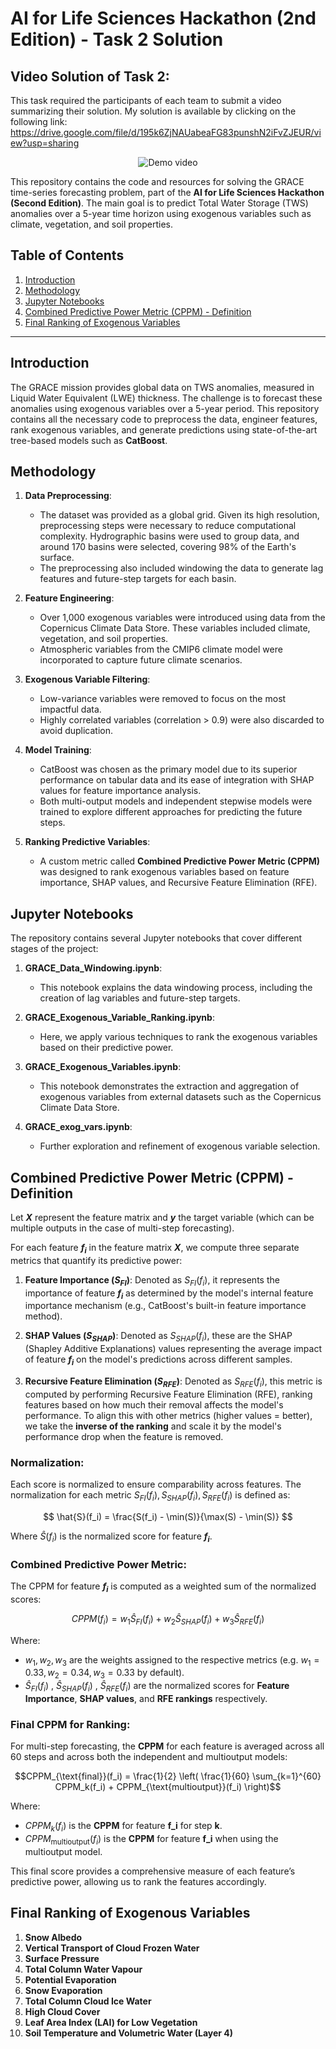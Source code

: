 # AI for Life Sciences Hackathon (2nd Edition) - Task 2 Solution

## Video Solution of Task 2:
This task required the participants of each team to submit a video summarizing their solution. My solution is available by clicking on the following link: https://drive.google.com/file/d/195k6ZjNAUabeaFG83punshN2iFvZJEUR/view?usp=sharing

<p align="center">
  <img src="misc/0930.gif" alt="Demo video" />
</p>


This repository contains the code and resources for solving the GRACE time-series forecasting problem, part of the **AI for Life Sciences Hackathon (Second Edition)**. The main goal is to predict Total Water Storage (TWS) anomalies over a 5-year time horizon using exogenous variables such as climate, vegetation, and soil properties.

## Table of Contents
1. [Introduction](#introduction)
2. [Methodology](#methodology)
3. [Jupyter Notebooks](#jupyter-notebooks)
4. [Combined Predictive Power Metric (CPPM) - Definition](#combined-predictive-power-metric-(cppm)-definition)
5. [Final Ranking of Exogenous Variables](final-ranking-of-expogenous-variables)
---

## Introduction

The GRACE mission provides global data on TWS anomalies, measured in Liquid Water Equivalent (LWE) thickness. The challenge is to forecast these anomalies using exogenous variables over a 5-year period. This repository contains all the necessary code to preprocess the data, engineer features, rank exogenous variables, and generate predictions using state-of-the-art tree-based models such as **CatBoost**.

## Methodology

1. **Data Preprocessing**: 
   - The dataset was provided as a global grid. Given its high resolution, preprocessing steps were necessary to reduce computational complexity. Hydrographic basins were used to group data, and around 170 basins were selected, covering 98% of the Earth's surface.
   - The preprocessing also included windowing the data to generate lag features and future-step targets for each basin.

2. **Feature Engineering**: 
   - Over 1,000 exogenous variables were introduced using data from the Copernicus Climate Data Store. These variables included climate, vegetation, and soil properties.
   - Atmospheric variables from the CMIP6 climate model were incorporated to capture future climate scenarios.

3. **Exogenous Variable Filtering**: 
   - Low-variance variables were removed to focus on the most impactful data.
   - Highly correlated variables (correlation > 0.9) were also discarded to avoid duplication.

4. **Model Training**: 
   - CatBoost was chosen as the primary model due to its superior performance on tabular data and its ease of integration with SHAP values for feature importance analysis.
   - Both multi-output models and independent stepwise models were trained to explore different approaches for predicting the future steps.

5. **Ranking Predictive Variables**: 
   - A custom metric called **Combined Predictive Power Metric (CPPM)** was designed to rank exogenous variables based on feature importance, SHAP values, and Recursive Feature Elimination (RFE).

## Jupyter Notebooks

The repository contains several Jupyter notebooks that cover different stages of the project:

1. **GRACE_Data_Windowing.ipynb**: 
   - This notebook explains the data windowing process, including the creation of lag variables and future-step targets.
   
2. **GRACE_Exogenous_Variable_Ranking.ipynb**: 
   - Here, we apply various techniques to rank the exogenous variables based on their predictive power.

3. **GRACE_Exogenous_Variables.ipynb**: 
   - This notebook demonstrates the extraction and aggregation of exogenous variables from external datasets such as the Copernicus Climate Data Store.

4. **GRACE_exog_vars.ipynb**: 
   - Further exploration and refinement of exogenous variable selection.

## Combined Predictive Power Metric (CPPM) - Definition

Let **$X$** represent the feature matrix and **$y$** the target variable (which can be multiple outputs in the case of multi-step forecasting).

For each feature **$f_i$** in the feature matrix **$X$**, we compute three separate metrics that quantify its predictive power:

1. **Feature Importance ($S_{FI}$)**: Denoted as $S_{FI}(f_i)$, it represents the importance of feature **$f_i$** as determined by the model's internal feature importance mechanism (e.g., CatBoost's built-in feature importance method).

2. **SHAP Values ($S_{SHAP}$)**: Denoted as $S_{SHAP}(f_i)$, these are the SHAP (Shapley Additive Explanations) values representing the average impact of feature **$f_i$** on the model's predictions across different samples.

3. **Recursive Feature Elimination ($S_{RFE}$)**: Denoted as $S_{RFE}(f_i)$, this metric is computed by performing Recursive Feature Elimination (RFE), ranking features based on how much their removal affects the model's performance. To align this with other metrics (higher values = better), we take the **inverse of the ranking** and scale it by the model's performance drop when the feature is removed.

### Normalization:
Each score is normalized to ensure comparability across features. The normalization for each metric $S_{FI}(f_i), S_{SHAP}(f_i), S_{RFE}(f_i)$ is defined as:

$$
\hat{S}(f_i) = \frac{S(f_i) - \min(S)}{\max(S) - \min(S)}
$$

Where $\hat{S}(f_i)$ is the normalized score for feature **$f_i$**.

### Combined Predictive Power Metric:
The CPPM for feature **$f_i$** is computed as a weighted sum of the normalized scores:

$$
CPPM(f_i) = w_1 \hat{S}_ {FI}(f_i) + w_2 \hat{S}_ {SHAP}(f_i) + w_3 \hat{S}_{RFE}(f_i)
$$

Where:
- $w_1, w_2, w_3$ are the weights assigned to the respective metrics (e.g. $w_1 = 0.33, w_2 = 0.34, w_3 = 0.33$ by default).
- $\hat{S}_ {FI}(f_i)$ , $\hat{S}_ {SHAP}(f_i)$ , $\hat{S}_{RFE}(f_i)$ are the normalized scores for **Feature Importance**, **SHAP values**, and **RFE rankings** respectively.

### Final CPPM for Ranking:
For multi-step forecasting, the **CPPM** for each feature is averaged across all 60 steps and across both the independent and multioutput models:

$$CPPM_{\text{final}}(f_i) = \frac{1}{2} \left( \frac{1}{60} \sum_{k=1}^{60} CPPM_k(f_i) + CPPM_{\text{multioutput}}(f_i) \right)$$

Where:
- $CPPM_k(f_i)$ is the **CPPM** for feature **f_i** for step **k**.
- $CPPM_{\text{multioutput}}(f_i)$ is the **CPPM** for feature **f_i** when using the multioutput model.

This final score provides a comprehensive measure of each feature’s predictive power, allowing us to rank the features accordingly.


## Final Ranking of Exogenous Variables

1. **Snow Albedo**
2. **Vertical Transport of Cloud Frozen Water**
3. **Surface Pressure**
4. **Total Column Water Vapour**
5. **Potential Evaporation**
6. **Snow Evaporation**
7. **Total Column Cloud Ice Water**
8. **High Cloud Cover**
9. **Leaf Area Index (LAI) for Low Vegetation**
10. **Soil Temperature and Volumetric Water (Layer 4)**
